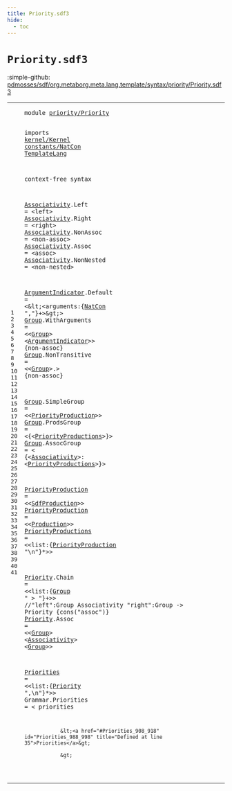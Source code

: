 ```yaml
---
title: Priority.sdf3
hide:
  - toc
---
```


# `Priority.sdf3`

:simple-github: [pdmosses/sdf/org.metaborg.meta.lang.template/syntax/priority/Priority.sdf3]

[pdmosses/sdf/org.metaborg.meta.lang.template/syntax/priority/Priority.sdf3]: https://github.com/pdmosses/sdf/blob/master/org.metaborg.meta.lang.template/syntax/priority/Priority.sdf3 "The source file on GitHub"

<div class="sdf3"><table class="highlighttable"><tbody><tr><td class="linenos"><div class="linenodiv"><pre><span></span>1
2
3
4
5
6
7
8
9
10
11
12
13
14
15
16
17
18
19
20
21
22
23
24
25
26
27
28
29
30
31
32
33
34
35
36
37
38
39
40
41
</pre></div></td>
<td class="code"><pre><code><span class="keyword">module</span> <a href="../../sdf2-core/Sdf2.sdf3#priority/Priority_115_132" id="priority/Priority_7_24" title="Referenced at ../../sdf2-core/Sdf2.sdf3 line 8">priority/Priority</a>

<span class="keyword">imports</span> <a href="../../kernel/Kernel.sdf3#kernel/Kernel_7_20" id="kernel/Kernel_34_47" title="Defined at ../../kernel/Kernel.sdf3 line 1">kernel/Kernel</a> <a href="../../constants/NatCon.sdf3#constants/NatCon_7_23" id="constants/NatCon_48_64" title="Defined at ../../constants/NatCon.sdf3 line 1">constants/NatCon</a> <a href="../../TemplateLang.sdf3#TemplateLang_7_19" id="TemplateLang_65_77" title="Defined at ../../TemplateLang.sdf3 line 1">TemplateLang</a>
 
<span class="keyword">context-free syntax</span>

<a href="#Associativity_883_896" id="Associativity_101_114" title="Referenced at line 33; ../../TemplateLang.sdf3 line 46; ../../sdf2-core/Sdf2.sdf3 line 62">Associativity</a>.<span class="cons_Constructor"><span id="Left_115_119" title="Not referenced locally, nor via imports">Left</span></span> = &lt;<span class="cons_String">left</span>&gt;
<a href="#Associativity_883_896" id="Associativity_129_142" title="Referenced at line 33; ../../TemplateLang.sdf3 line 46; ../../sdf2-core/Sdf2.sdf3 line 62">Associativity</a>.<span class="cons_Constructor"><span id="Right_143_148" title="Not referenced locally, nor via imports">Right</span></span> = &lt;<span class="cons_String">right</span>&gt;
<a href="#Associativity_883_896" id="Associativity_159_172" title="Referenced at line 33; ../../TemplateLang.sdf3 line 46; ../../sdf2-core/Sdf2.sdf3 line 62">Associativity</a>.<span class="cons_Constructor"><span id="NonAssoc_173_181" title="Not referenced locally, nor via imports">NonAssoc</span></span> = &lt;<span class="cons_String">non-assoc</span>&gt;
<a href="#Associativity_883_896" id="Associativity_196_209" title="Referenced at line 33; ../../TemplateLang.sdf3 line 46; ../../sdf2-core/Sdf2.sdf3 line 62">Associativity</a>.<span class="cons_Constructor"><span id="Assoc_210_215" title="Not referenced locally, nor via imports">Assoc</span></span> = &lt;<span class="cons_String">assoc</span>&gt;
<a href="#Associativity_883_896" id="Associativity_226_239" title="Referenced at line 33; ../../TemplateLang.sdf3 line 46; ../../sdf2-core/Sdf2.sdf3 line 62">Associativity</a>.<span class="cons_Constructor"><span id="NonNested_240_249" title="Not referenced locally, nor via imports">NonNested</span></span> = &lt;<span class="cons_String">non-nested</span>&gt;



<a href="#ArgumentIndicator_360_377" id="ArgumentIndicator_268_285" title="Referenced at line 16">ArgumentIndicator</a>.<span class="cons_Constructor"><span id="Default_286_293" title="Not referenced locally, nor via imports">Default</span></span> = &lt;\&lt;&lt;<span class="cons_Unquoted"><span id="arguments_300_309" title="Not referenced locally, nor via imports">arguments</span></span>:{<a href="../../constants/NatCon.sdf3#NatCon_44_50" id="NatCon_311_317" title="Defined at ../../constants/NatCon.sdf3 line 5">NatCon</a> <span class="cons_Lit">","</span>}+&gt;\&gt;&gt;
<a href="#Group_899_904" id="Group_328_333" title="Referenced at line 33">Group</a>.<span class="cons_Constructor"><span id="WithArguments_334_347" title="Not referenced locally, nor via imports">WithArguments</span></span> = &lt;&lt;<a href="#Group_328_333" id="Group_352_357" title="Defined at line 16, 17, 19, 20, 21">Group</a>&gt; &lt;<a href="#ArgumentIndicator_268_285" id="ArgumentIndicator_360_377" title="Defined at line 15">ArgumentIndicator</a>&gt;&gt; {<span class="keyword">non-assoc</span>}
<a href="#Group_899_904" id="Group_392_397" title="Referenced at line 33">Group</a>.<span class="cons_Constructor"><span id="NonTransitive_398_411" title="Not referenced locally, nor via imports">NonTransitive</span></span> = &lt;&lt;<a href="#Group_328_333" id="Group_416_421" title="Defined at line 16, 17, 19, 20, 21">Group</a>&gt;<span class="cons_String">.</span>&gt; {<span class="keyword">non-assoc</span>}

<a href="#Group_899_904" id="Group_438_443" title="Referenced at line 33">Group</a>.<span class="cons_Constructor"><span id="SimpleGroup_444_455" title="Not referenced locally, nor via imports">SimpleGroup</span></span> = &lt;&lt;<a href="#PriorityProduction_596_614" id="PriorityProduction_460_478" title="Defined at line 26, 27">PriorityProduction</a>&gt;&gt;
<a href="#Group_899_904" id="Group_481_486" title="Referenced at line 33">Group</a>.<span class="cons_Constructor"><span id="ProdsGroup_487_497" title="Not referenced locally, nor via imports">ProdsGroup</span></span> = &lt;<span class="cons_String">{</span>&lt;<a href="#PriorityProductions_671_690" id="PriorityProductions_503_522" title="Defined at line 28">PriorityProductions</a>&gt;<span class="cons_String">}</span>&gt;
<a href="#Group_899_904" id="Group_526_531" title="Referenced at line 33">Group</a>.<span class="cons_Constructor"><span id="AssocGroup_532_542" title="Not referenced locally, nor via imports">AssocGroup</span></span> = &lt;
        <span class="cons_String">{</span>&lt;<a href="#Associativity_101_114" id="Associativity_550_563" title="Defined at line 7, 8, 9, 10, 11">Associativity</a>&gt;<span class="cons_String">:</span> 
                &lt;<a href="#PriorityProductions_671_690" id="PriorityProductions_570_589" title="Defined at line 28">PriorityProductions</a>&gt;<span class="cons_String">}</span>&gt; 


<a href="#PriorityProduction_701_719" id="PriorityProduction_596_614" title="Referenced at line 28">PriorityProduction</a> = &lt;&lt;<a href="../../TemplateLang.sdf3#SdfProduction_1702_1715" id="SdfProduction_619_632" title="Defined at ../../TemplateLang.sdf3 line 85, 86">SdfProduction</a>&gt;&gt;
<a href="#PriorityProduction_701_719" id="PriorityProduction_635_653" title="Referenced at line 28">PriorityProduction</a> = &lt;&lt;<a href="../../kernel/Kernel.sdf3#Production_1533_1543" id="Production_658_668" title="Defined at ../../kernel/Kernel.sdf3 line 50">Production</a>&gt;&gt;
<a href="#PriorityProductions_570_589" id="PriorityProductions_671_690" title="Referenced at line 23">PriorityProductions</a> = &lt;&lt;<span class="cons_Unquoted"><span id="list_695_699" title="Not referenced locally, nor via imports">list</span></span>:{<a href="#PriorityProduction_596_614" id="PriorityProduction_701_719" title="Defined at line 26, 27">PriorityProduction</a> <span class="cons_Lit">"\n"</span>}*&gt;&gt;


<a href="#Priority_929_937" id="Priority_731_739" title="Referenced at line 35">Priority</a>.<span class="cons_Constructor"><span id="Chain_740_745" title="Not referenced locally, nor via imports">Chain</span></span> = &lt;&lt;<span class="cons_Unquoted"><span id="list_750_754" title="Not referenced locally, nor via imports">list</span></span>:{<a href="#Group_328_333" id="Group_756_761" title="Defined at line 16, 17, 19, 20, 21">Group</a> <span class="cons_Lit">" &gt; "</span>}+&gt;&gt;
<span class="layout">//"left":Group Associativity "right":Group             -&gt; Priority  {cons("assoc")}</span>
<a href="#Priority_929_937" id="Priority_856_864" title="Referenced at line 35">Priority</a>.<span class="cons_Constructor"><span id="Assoc_865_870" title="Not referenced locally, nor via imports">Assoc</span></span> = &lt;&lt;<a href="#Group_328_333" id="Group_875_880" title="Defined at line 16, 17, 19, 20, 21">Group</a>&gt; &lt;<a href="#Associativity_101_114" id="Associativity_883_896" title="Defined at line 7, 8, 9, 10, 11">Associativity</a>&gt; &lt;<a href="#Group_328_333" id="Group_899_904" title="Defined at line 16, 17, 19, 20, 21">Group</a>&gt;&gt;

<a href="#Priorities_988_998" id="Priorities_908_918" title="Referenced at line 39; ../../sdf2-core/Sdf2-Syntax.sdf3 line 33">Priorities</a> = &lt;&lt;<span class="cons_Unquoted"><span id="list_923_927" title="Not referenced locally, nor via imports">list</span></span>:{<a href="#Priority_731_739" id="Priority_929_937" title="Defined at line 31, 33">Priority</a> <span class="cons_Lit">",\n"</span>}*&gt;&gt;
<span id="Grammar_948_955" title="Not referenced locally, nor via imports">Grammar</span>.<span class="cons_Constructor"><span id="Priorities_956_966" title="Not referenced locally, nor via imports">Priorities</span></span> = &lt;
        <span class="cons_String">priorities</span> 

                &lt;<a href="#Priorities_908_918" id="Priorities_988_998" title="Defined at line 35">Priorities</a>&gt;
                
                &gt;
</code></pre></td></tr></tbody></table></div>
